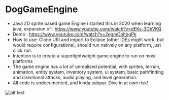 # DogGameEngine
- Java 2D sprite based game Engine i started this in 2020 when learning java, expansion of : https://www.youtube.com/watch?v=dEKs-3GhVKQ
- Demo : https://www.youtube.com/watch?v=2egmCohbgPk
- How to use: Clone URI and import to Eclipse (other IDEs might work, but would require configurations), should run natively on any platform, just click run.
- Intention is to create a superlightweight game engine to run on most platforms
- The game engine has a lot of unrealised potential, with sprites, terrain, animation, entity system, inventory system, ui system, basic pathfinding and directional attacks, audio playing, and level generation.
- All code is undocumented, and kinda subpar. Dive in at own risk!

![alt text](https://github.com/h593267/DogGameEngine/blob/master/Screenshot%202022-04-27%20at%2013.38.21.png?raw=true)
